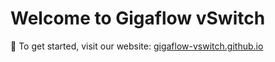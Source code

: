 # Welcome to Gigaflow vSwitch
🚀 To get started, visit our website: [gigaflow-vswitch.github.io](https://gigaflow-vswitch.github.io/home/home/)
